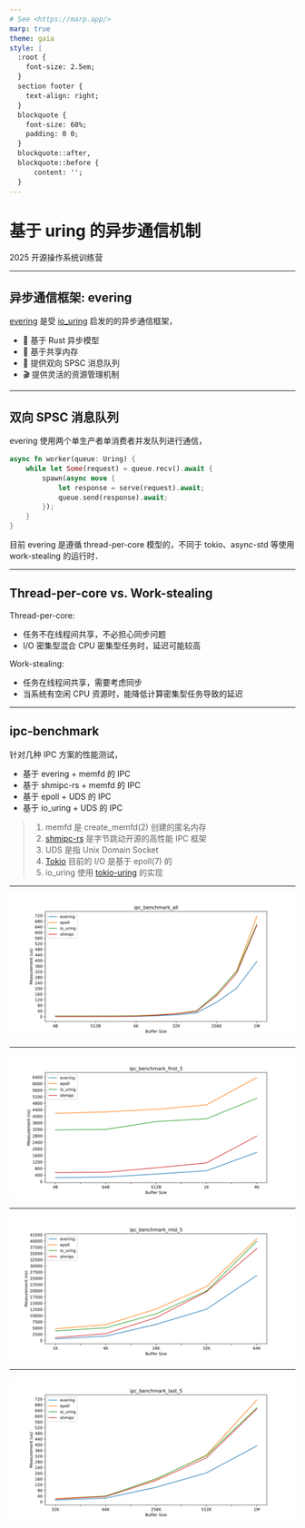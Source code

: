 ```yaml
---
# See <https://marp.app/>
marp: true
theme: gaia
style: |
  :root {
    font-size: 2.5em;
  }
  section footer {
    text-align: right;
  }
  blockquote {
    font-size: 60%;
    padding: 0 0;
  }
  blockquote::after, 
  blockquote::before {
      content: '';
  }
---
```


<!--
_class: lead
_footer: "2025/06/21"
-->

# 基于 uring 的异步通信机制

2025 开源操作系统训练营

---

<!--
footer: "evering 异步通信框架 [1/2]"
-->

## 异步通信框架: evering

[evering](https://loichyan.github.io/openoscamp-2025s/evering) 是受 [io_uring](https://en.wikipedia.org/wiki/Io_uring) 启发的的异步通信框架，

- 🦀 基于 Rust 异步模型
- 🐧 基于共享内存
- 📡 提供双向 SPSC 消息队列
- 🎬 提供灵活的资源管理机制

---

## 双向 SPSC 消息队列

evering 使用两个单生产者单消费者并发队列进行通信，

```rust
async fn worker(queue: Uring) {
    while let Some(request) = queue.recv().await {
        spawn(async move {
            let response = serve(request).await;
            queue.send(response).await;
        });
    }
}
```

目前 evering 是遵循 thread-per-core 模型的，不同于 tokio、async-std 等使用 work-stealing 的运行时．

---

## Thread-per-core vs. Work-stealing

Thread-per-core:

- 任务不在线程间共享，不必担心同步问题
- I/O 密集型混合 CPU 密集型任务时，延迟可能较高

Work-stealing:

- 任务在线程间共享，需要考虑同步
- 当系统有空闲 CPU 资源时，能降低计算密集型任务导致的延迟

---

<!--
footer: "IPC 性能测试 [2/2]"
-->

## ipc-benchmark

针对几种 IPC 方案的性能测试，

- 基于 evering + memfd 的 IPC
- 基于 shmipc-rs + memfd 的 IPC
- 基于 epoll + UDS 的 IPC
- 基于 io_uring + UDS 的 IPC

> 1. memfd 是 create_memfd(2) 创建的匿名内存
> 2. [shmipc-rs](https://github.com/cloudwego/shmipc-rs) 是字节跳动开源的高性能 IPC 框架
> 3. UDS 是指 Unix Domain Socket
> 4. [Tokio](https://tokio.rs/) 目前的 I/O 是基于 epoll(7) 的
> 5. io_uring 使用 [tokio-uring](https://github.com/tokio-rs/tokio-uring) 的实现


---

<!--
_footer: "IPC 性能测试 [4B, 1M] [2/2]"
-->

![h:17.5em](./benches/ipc_benchmark_all.svg)

---

<!--
_footer: "IPC 性能测试 [4B, 4K] [2/2]"
-->

![h:17.5em](./benches/ipc_benchmark_first_5.svg)

---

<!--
_footer: "IPC 性能测试 [1K, 64K] [2/2]"
-->

![h:17.5em](./benches/ipc_benchmark_mid_5.svg)

---

<!--
_footer: "IPC 性能测试 [32K, 1M] [2/2]"
-->

![h:17.5em](./benches/ipc_benchmark_last_5.svg)